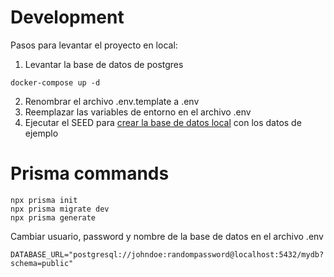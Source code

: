 # Development

Pasos para levantar el proyecto en local:

1. Levantar la base de datos de postgres

```
docker-compose up -d
```

2. Renombrar el archivo .env.template a .env
3. Reemplazar las variables de entorno en el archivo .env
4. Ejecutar el SEED para [crear la base de datos local](localhost:3000/api/seed) con los datos de ejemplo

# Prisma commands

```
npx prisma init
npx prisma migrate dev
npx prisma generate
```

Cambiar usuario, password y nombre de la base de datos en el archivo .env

```
DATABASE_URL="postgresql://johndoe:randompassword@localhost:5432/mydb?schema=public"
```

